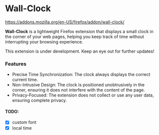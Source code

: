 # Wall-Clock

https://addons.mozilla.org/en-US/firefox/addon/wall-clock/

**Wall-Clock** is a lightweight Firefox extension that displays a small clock in the corner of your web pages, helping you keep track of time without interrupting your browsing experience.


This extension is under development.
Keep an eye out for further updates!

### Features

- Precise Time Synchronization: The clock always displays the correct current time.
- Non-Intrusive Design: The clock is positioned unobtrusively in the corner, ensuring it does not interfere with the content of the page.
- Privacy-Focused: The extension does not collect or use any user data, ensuring complete privacy.


#### TODO:
- [x] custom font
- [x] local time
